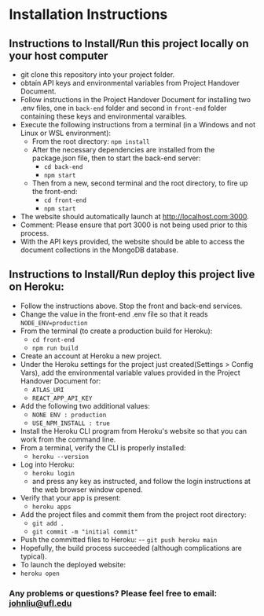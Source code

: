 # Installation Instructions

## Instructions to Install/Run this project locally on your host computer
- git clone this repository into your project folder.
- obtain API keys and environmental variables from Project Handover Document.
- Follow instructions in the Project Handover Document for installing two .env files, one in `back-end` folder and second in `front-end` folder containing these keys and environmental varaibles.
- Execute the following instructions from a terminal (in a Windows and not Linux or WSL environment):
  - From the root directory:  `npm install`
  - After the necessary dependencies are installed from the package.json file, then to start the back-end server:
    - `cd back-end`
    - `npm start`
  - Then from a new, second terminal and the root directory, to fire up the front-end:
    - `cd front-end`
    - `npm start`
- The website should automatically launch at http://localhost.com:3000.
- Comment: Please ensure that port 3000 is not being used prior to this process.
- With the API keys provided, the website should be able to access the document collections in the MongoDB database.


## Instructions to Install/Run deploy this project live on Heroku:
- Follow the instructions above.  Stop the front and back-end services.
- Change the value in the front-end .env file so that it reads ```NODE_ENV=production```
- From the terminal (to create a production build for Heroku):
  - ```cd front-end```
  - ```npm run build```
- Create an account at Heroku a new project.
- Under the Heroku settings for the project just created(Settings > Config Vars), add the environmental variable values provided in the Project Handover Document for:
  - ```ATLAS_URI```
  - ```REACT_APP_API_KEY```
- Add the following two additional values:
  - ```NONE ENV : production```
  - ```USE_NPM_INSTALL : true```
- Install the Heroku CLI program from Heroku's website so that you can work from the command line.
- From a terminal, verify the CLI is properly installed:
  - ```heroku --version```
- Log into Heroku:
  - ```heroku login```
  - and press any key as instructed, and follow the login instructions at the web browser window opened.
- Verify that your app is present:
  - ```heroku apps```
- Add the project files and commit them from the project root directory:
  - ```git add .```
  - ```git commit -m "initial commit"```
- Push the committed files to Heroku:
  -- ```git push heroku main```
- Hopefully, the build process succeeded (although complications are typical).
- To launch the deployed website:
 - ```heroku open```

### Any problems or questions? Please feel free to email: johnliu@ufl.edu
